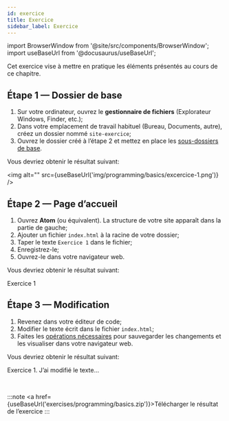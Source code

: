 ```yaml
---
id: exercice
title: Exercice
sidebar_label: Exercice
---
```


import BrowserWindow from '@site/src/components/BrowserWindow';
import useBaseUrl from '@docusaurus/useBaseUrl';

Cet exercice vise à mettre en pratique les éléments présentés au cours de ce chapitre.

## Étape 1 — Dossier de base
1. Sur votre ordinateur, ouvrez le **gestionnaire de fichiers** (Explorateur Windows, Finder, etc.);
2. Dans votre emplacement de travail habituel (Bureau, Documents, autre), créez un dossier nommé ```site-exercice```;
3. Ouvrez le dossier créé à l’étape 2 et mettez en place les [sous-dossiers de base](organisation#casse-et-espacement).

Vous devriez obtenir le résultat suivant:

<img alt="" src={useBaseUrl('img/programming/basics/excercice-1.png')} />

## Étape 2 — Page d’accueil
1. Ouvrez **Atom** (ou équivalent). La structure de votre site apparaît dans la partie de gauche;
2. Ajouter un fichier ```index.html``` à la racine de votre dossier;
3. Taper le texte ```Exercice 1``` dans le fichier;
4. Enregistrez-le;
5. Ouvrez-le dans votre navigateur web.

Vous devriez obtenir le résultat suivant:

<BrowserWindow minHeight="250px" url="index.html">
  <p>Exercice 1</p>
</BrowserWindow>

## Étape 3 — Modification
1. Revenez dans votre éditeur de code;
2. Modifier le texte écrit dans le fichier ```index.html```;
3. Faites les [opérations nécessaires](how-to-work.md) pour sauvegarder les changements et les visualiser dans votre navigateur web.

Vous devriez obtenir le résultat suivant:

<BrowserWindow minHeight="250px" url="index.html">
  <p>Exercice 1. J’ai modifié le texte...</p>
</BrowserWindow>

<br/>

:::note
<a href={useBaseUrl('exercises/programming/basics.zip')}>Télécharger le résultat de l’exercice</a>
:::
